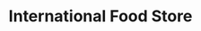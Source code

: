 ---
title: "International Food Store"
url: /fort-william/international-food-store/
shop: convenience
---